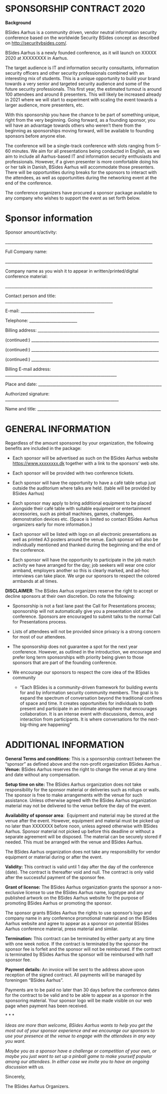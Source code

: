  SPONSORSHIP CONTRACT 2020 
===========================

**Background**

BSides Aarhus is a community driven, vendor neutral information security
conference based on the worldwide Security BSides concept as described on
<http://securitybsides.com/>.

BSides Aarhus is a newly founded conference, as it will launch on XXXXX
2020 at XXXXXXXX in Aarhus.

The target audience is IT and information security consultants, information
security officers and other security professionals combined with an interesting
mix of students. This is a unique opportunity to build your brand towards a very
senior and targeted security audience and some of the future security
professionals. This first year, the estimated turnout is around 100 attendees
and around 8 presenters. This will likely be increased already in 2021 where we
will start to experiment with scaling the event towards a larger audience, more
presenters, etc.

With this sponsorship you have the chance to be part of something unique, right
from the very beginning. Going forward, as a founding sponsor, you will have an
advantage towards others who weren’t there from the beginning as sponsorships
moving forward, will be available to founding sponsors before anyone else.

The conference will be a single-track conference with slots ranging from 5-60
minutes. We aim for all presentations being conducted in English, as we aim to
include all Aarhus-based IT and information security enthusiasts and
professionals. However, if a given presenter is more comfortable doing his or
her talk in Danish, BSides Aarhus will accommodate those presenters. There
will be opportunities during breaks for the sponsors to interact with the
attendees, as well as opportunities during the networking event at the end of
the conference.

The conference organizers have procured a sponsor package available to any
company who wishes to support the event as set forth below.

Sponsor information 
====================

Sponsor amount/activity:

\_________________________________________________________________________\_

Full Company name:

\_________________________________________________________________________\_

Company name as you wish it to appear in written/printed/digital conference
material:

\_________________________________________________________________________\_

Contact person and title: \_____________________________________________________\_

E-mail: \____________________________________\_    

Telephone: \_______________________\_

Billing address: \____________________________________________________________\_

(continued:) \_______________________________________________________________\_

(continued:) \_______________________________________________________________\_

(continued:) \_______________________________________________________________\_

Billing E-mail address: _______________________________________________________\_

Place and date: _____________________________________________________________\_

Authorized signature: ________________________________________________________\_

Name and title: _____________________________________________________________\_


GENERAL INFORMATION 
====================

Regardless of the amount sponsored by your organization, the following benefits
are included in the package:

-   Each sponsor will be advertised as such on the BSides Aarhus website
    <https://www.xxxxxxxx.dk> together with a link to the sponsors’ web site.

-   Each sponsor will be provided with two conference tickets.

-   Each sponsor will have the opportunity to have a café table setup just
    outside the auditorium where talks are held. (table will be provided by
    BSides Aarhus)

-   Each sponsor may apply to bring additional equipment to be placed alongside
    their café table with suitable equipment or entertainment accessories, such
    as pinball machines, games, challenges, demonstration devices etc. (Space is
    limited so contact BSides Aarhus organizers early for more information.)

-   Each sponsor will be listed with logo on all electronic presentations as
    well as printed A3 posters around the venue. Each sponsor will also be
    individually mentioned and thanked during the beginning and the end of the
    conference.

-   Each sponsor will have the opportunity to participate in the job match
    activity we have arranged for the day; job seekers will wear one color
    armband, employers another so this is clearly marked, and ad-hoc interviews
    can take place. We urge our sponsors to respect the colored armbands at all
    times.

**DISCLAIMER**: ​The BSides Aarhus organizers reserve the right to accept or
decline sponsors at their own discretion. Do note the following:

-   Sponsorship is not a fast lane past the Call for Presentations process;
    sponsorship will not automatically give you a presentation slot at the
    conference. Sponsors are encouraged to submit talks to the normal Call for
    Presentations process.

-   Lists of attendees will not be provided since privacy is a strong concern
    for most of our attendees.

-   The sponsorship does not guarantee a spot for the next year conference.
    However, as outlined in the introduction, we encourage and prefer long term
    sponsorships with priority being given to those sponsors that are part of
    the founding conference.

-   We encourage our sponsors to respect the core idea of the BSides community

    -   “Each BSides is a community-driven framework for building events for and
        by information security community members. The goal is to expand the
        spectrum of conversation beyond the traditional confines of space and
        time. It creates opportunities for individuals to both present and
        participate in an intimate atmosphere that encourages collaboration. It
        is an intense event with discussions, demos, and interaction from
        participants. It is where conversations for the next-big-thing are
        happening”

ADDITIONAL INFORMATION 
=======================

**General Terms and conditions:** This​ is a sponsorship contract between the
“sponsor” as defined above and the non-profit organization BSides Aarhus
.
**Venue:** BSides Aarhus reserves the right to change the venue at any time
and date without any compensation.

**Setup time on site:** The BSides Aarhus organization does not take
responsibility for the sponsor material or deliveries such as rollups or walls.
The sponsor is free to make arrangements with the venue for such assistance.
Unless otherwise agreed with the BSides Aarhus organization material may not
be delivered to the venue before the day of the event.

**Availability of sponsor area**: ​ Equipment and material may be stored at the
venue after the event. However, equipment and material must be picked up no
later than  XXXXXXX before noon, unless agreed otherwise with BSides
Aarhus. Sponsor material not picked up before this deadline or without a
separate agreement will be disposed. The material can be securely stored if
needed. This must be arranged with the venue and BSides Aarhus.

The BSides Aarhus organization does not take any responsibility for vendor
equipment or material during or after the event.

**Validity:** This​ contract is valid until 1 day after the day of the conference
(date). The contract is thereafter void and null. The contract is
only valid after the successful payment of the sponsor fee.

**Grant of license:** The BSides Aarhus organization grants the sponsor a
non-exclusive license to use the BSides Aarhus name, logotype and any
published artwork on the BSides Aarhus website for the purpose of promoting
BSides Aarhus or promoting the sponsor.

The sponsor grants BSides Aarhus the rights to use sponsor’s logo and company
name in any conference promotional material and on the BSides Aarhus website
and agree to appear as a sponsor on potential BSides Aarhus conference
material, press material and similar.

**Termination:** This contract can be terminated by either party at any time
with one week notice. If the contract is terminated by the sponsor the sponsor
fee is forfeit and the sponsor will not be reimbursed. If the contract is
terminated by BSides Aarhus the sponsor will be reimbursed with half sponsor
fee.

**Payment details:** An​ invoice will be sent to the address above upon reception
of the signed contract. All payments will be managed by foreningen “BSides
Aarhus”.

Payments are to be paid no later than 30 days before the conference dates for
the contract to be valid and to be able to appear as a sponsor in the sponsoring
material. Your sponsor logo will be made visible on our web page when payment
has been received.

\* \* \*

*Ideas are more than welcome, BSides Aarhus wants to help you get the most
out of your sponsor experience and we encourage our sponsors to use your
presence at the venue to engage with the attendees in any way you want.*

*Maybe you as a sponsor have a challenge or competition of your own, or maybe
you just want to set up a pinball game to make yourself popular among our
attendees. In either case we invite you to have an ongoing discussion with us.*

Sincerely,

The BSides Aarhus Organizers.
